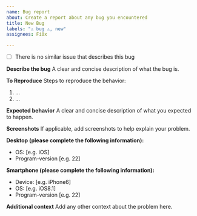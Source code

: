 ```yaml
---
name: Bug report
about: Create a report about any bug you encountered
title: New Bug
labels: "⚠️ bug ⚠️, new"
assignees: Fi0x

---
```


- [ ] There is no similar issue that describes this bug

**Describe the bug**
A clear and concise description of what the bug is.

**To Reproduce**
Steps to reproduce the behavior:
1. ...
2. ...

**Expected behavior**
A clear and concise description of what you expected to happen.

**Screenshots**
If applicable, add screenshots to help explain your problem.

**Desktop (please complete the following information):**
 - OS: [e.g. iOS]
 - Program-version [e.g. 22]

**Smartphone (please complete the following information):**
 - Device: [e.g. iPhone6]
 - OS: [e.g. iOS8.1]
 - Program-version [e.g. 22]

**Additional context**
Add any other context about the problem here.
